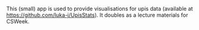  This (small) app is used to provide visualisations for upis data (available at <https://github.com/luka-j/UpisStats>).
 It doubles as a lecture materials for CSWeek.
